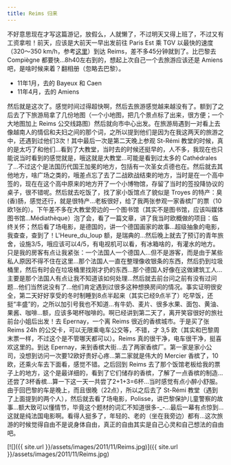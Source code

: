 ```yaml
---
title: Reims 归来
---
```


不好意思现在才写这篇游记，放假么，人就懒了，不过明天又得上班了，不过又有工资拿啦！前天，应该是大前天一早出发前往 Paris Est 乘 TGV 以最快的速度（320～350 km/h，参考[这里](http://fr.wikipedia.org/wiki/Lignes_%C3%A0_grande_vitesse)）到达 Reims，差不多45分钟就到了。比巴黎去 Compiègne 都要快...8h40左右到的，想起上次自己一个去旅游应该还是 Amiens 吧，是啥时候来着？翻相册（忽略去巴黎）。

- 11年1月，去的 Bayeux 和 Caen
- 11年4月，去的 Amiens

然后就是这次了。感觉时间过得超快啊，然后去旅游感觉越来越没有了。额到了之后去了下旅游局拿了几份地图（一个小地图，把几个景点标了出来，很方便；一个大地图加上 Reims 公交线路图）然后就向市中心出发。在旅游局遇到一对看上去像越南人的情侣和夫妇之间的那个词，之所以提到他们是因为在我这两天的旅游之中，还遇到过他们3次！其中最后一次是第二天晚上参观 St-Rémi 教堂的时候，真的是太巧了和他们...看到了大教堂，当时去的时候还挺早的，人不多，我现在也只能说当时看到的感觉就是，哦这就是大教堂...可能是看到过太多的 Cathédrales 了...不过这个是法国历代国王加冕的地方，包括有一次圣女贞德也在。然后就去其他地方，啥广场之类的，哦差点忘了去了二战欧战结束的地方，当时是在一个高中签的，现在在这个高中原来的地方开了一个小博物馆，存留了当时的签投降协议的桌子，很不错呢。然后就去吃饭了，找了家小饭馆点了貌似是 Troyes 的特产：臭(香)肠，感觉还行，就是很特产...老板很好，给了我两张参观一家香槟厂的票（10欧1张的）。下午差不多在大教堂旁边的一个图书馆（其实不是图书馆，应该叫媒体图书馆...Médiathèque）泡了会，看了一篇文章，讲了我当时欧概做的项目：临终关怀；然后看了场电影，是德国的，讲一个德国画家的故事...超级抽象的电影，我查查，查到了！L'Heure_du_loup 额，是瑞典的...然后晚上就去了预订的青年旅舍，设施3/5，哦应该可以4/5，有电视机可以看，有冰箱啥的，有灌水的地方。只是我的房客有点让我紧张：一个法国人一个德国人...但不是游客，而是由于某些私人原因不得不住在这里...那个法国人一直在整理像收银条的东西，然后扔到垃圾桶里，然后有时会在垃圾桶里找刚才扔的东西...那个德国人好像在这做建筑工人...主要是那个法国人有点让我不知道该如何处理...然后就去前台问之前有没有过问题...他们当然说没有了...他们肯定遇到过很多这种想换房间的情况。事实证明很安全，第二天好好享受的冬时制睡到8点半起来（其实已经9点半了）吃早饭，还挺“丰盛”的，之所以加引号我也不知道...有牛奶、麦片、很多水果、面包、黄油、果酱、咖啡...额，应该多喝杯咖啡的。啊已经讲到第二天了，离开笑容很好的旅社前台小姐后出发！去 Epernay，一个离 Reims 很近的香槟城市。于是买了张 Reims 24h 的公交卡，可以无限乘电车公交等，不错，才 3,5 欧（其实和巴黎周末票一样，不过这个是不管哪天都可以）。Reims 真的很干净，电车很干净，挺喜欢这里的。到达 Epernay，来到香槟大街...去了两家香槟厂。第一家是家小公司，没想到访问一次要12欧好贵好心疼...第二家就是伟大的 Mercier 香槟了，10欧，还乘火车去下面看，感觉不错。之后回到 Reims 去了那个饭馆老板给我的票子上的地方，这个是最详细的，看到了它们储存的香槟，了解了一点香槟的制造...还尝了3杯香槟...算一下这一天一共尝了2+1+3=6杯...当时感觉有点小醉小舒服。由于回巴黎的车是晚上，而且很晚（22点），所以之后去了 St-Rémi 教堂（遇到了上面提到的两个人），然后就去看了场电影，Polisse，讲巴黎保护儿童警察的故事...额大致可以懂情节，毕竟这个题材的词汇不知道很多-_-...最后一幕有点惊到...这就是纯法国电影啊。看得人挺多了，年轻的、老的（坐在我旁边）都有...这次旅游的时候觉得自由不是说身体自由，真正的自由其实是自己心灵和自己想法的自由吧。

[![]({{ site.url }}/assets/images/2011/11/Reims.jpg)]({{ site.url }}/assets/images/2011/11/Reims.jpg)
